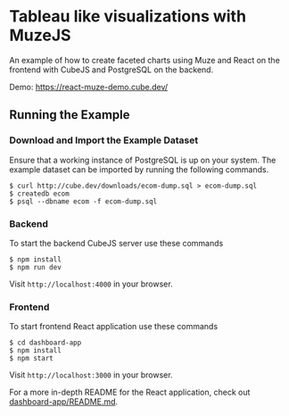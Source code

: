 # Tableau like visualizations with MuzeJS

An example of how to create faceted charts using Muze and React on the frontend with CubeJS and PostgreSQL on the backend.

Demo: https://react-muze-demo.cube.dev/

## Running the Example

### Download and Import the Example Dataset

Ensure that a working instance of PostgreSQL is up on your system. The example dataset can be imported by running the following commands.

```
$ curl http://cube.dev/downloads/ecom-dump.sql > ecom-dump.sql
$ createdb ecom
$ psql --dbname ecom -f ecom-dump.sql
```

### Backend
To start the backend CubeJS server use these commands
```
$ npm install
$ npm run dev
```
Visit `http://localhost:4000` in your browser.

### Frontend
To start frontend React application use these commands
```
$ cd dashboard-app
$ npm install
$ npm start
```
Visit `http://localhost:3000` in your browser.

For a more in-depth README for the React application, check out [dashboard-app/README.md](./dashboard-app/README.md).

